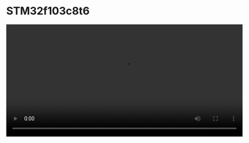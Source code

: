 # STM32f103c8t6

<video width="630" height="300" src="https://github.com/HrishikeshMRao/Works-on-Arduino-UNO-/assets/96303885/0840d45a-61a1-4b68-80cc-346c6e5ad6db"></video>



